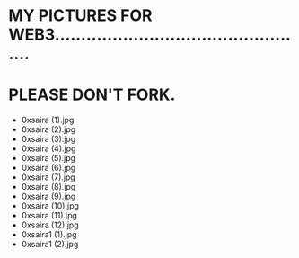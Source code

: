 # MY PICTURES FOR WEB3.................................................
# PLEASE DON'T FORK.
- 0xsaira (1).jpg
- 0xsaira (2).jpg
- 0xsaira (3).jpg
- 0xsaira (4).jpg
- 0xsaira (5).jpg
- 0xsaira (6).jpg
- 0xsaira (7).jpg
- 0xsaira (8).jpg
- 0xsaira (9).jpg
- 0xsaira (10).jpg
- 0xsaira (11).jpg
- 0xsaira (12).jpg
- 0xsaira1 (1).jpg
- 0xsaira1 (2).jpg
